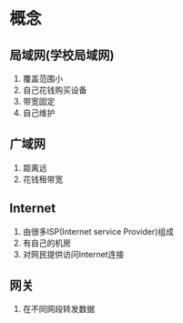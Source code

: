 # 概念
## 局域网(学校局域网)
1. 覆盖范围小
2. 自己花钱购买设备
3. 带宽固定
4. 自己维护
## 广域网
1. 距离远
2. 花钱租带宽
## Internet
1. 由很多ISP(Internet service Provider)组成
2. 有自己的机房
3. 对网民提供访问Internet连接
## 网关
1. 在不同网段转发数据

